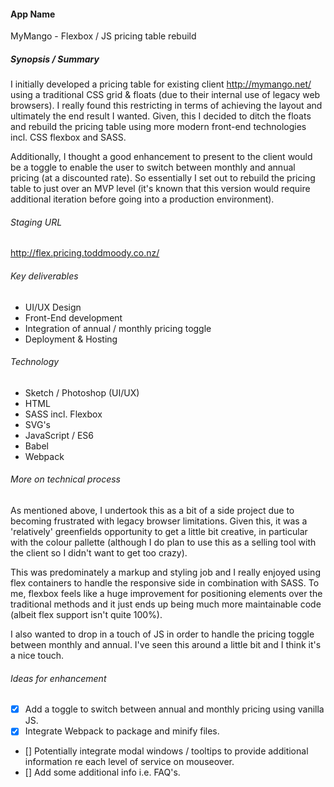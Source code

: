 #### App Name 

MyMango - Flexbox / JS pricing table rebuild 

##### Synopsis / Summary 

I initially developed a pricing table for existing client http://mymango.net/ using a traditional CSS grid & floats (due to their internal use of legacy web browsers). I really found this restricting in terms of achieving the layout and ultimately the end result I wanted. Given, this I decided to ditch the floats and rebuild the pricing table using more modern front-end technologies incl. CSS flexbox and SASS.

Additionally, I thought a good enhancement to present to the client would be a toggle to enable the user to switch between monthly and annual pricing (at a discounted rate). So essentially I set out to rebuild the pricing table to just over an MVP level (it's known that this version would require additional iteration before going into a production environment).

###### Staging URL

http://flex.pricing.toddmoody.co.nz/

###### Key deliverables

- UI/UX Design
- Front-End development 
- Integration of annual / monthly pricing toggle
- Deployment & Hosting

###### Technology 

- Sketch / Photoshop (UI/UX)
- HTML
- SASS incl. Flexbox
- SVG's
- JavaScript / ES6
- Babel
- Webpack

###### More on technical process

As mentioned above, I undertook this as a bit of a side project due to becoming frustrated with legacy browser limitations. Given this, it was a 'relatively' greenfields opportunity to get a little bit creative, in particular with the colour pallette (although I do plan to use this as a selling tool with the client so I didn't want to get too crazy).

This was predominately a markup and styling job and I really enjoyed using flex containers to handle the responsive side in combination with SASS. To me, flexbox feels like a huge improvement for positioning elements over the traditional methods and it just ends up being much more maintainable code (albeit flex support isn't quite 100%).

I also wanted to drop in a touch of JS in order to handle the pricing toggle between monthly and annual. I've seen this around a little bit and I think it's a nice touch.

###### Ideas for enhancement 

- [x] Add a toggle to switch between annual and monthly pricing using vanilla JS.
- [x] Integrate Webpack to package and minify files.
- [] Potentially integrate modal windows / tooltips to provide additional information re each level of service on mouseover.
- [] Add some additional info i.e. FAQ's.





